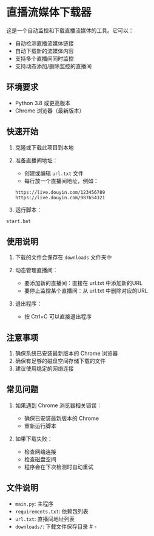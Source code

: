 # 直播流媒体下载器

这是一个自动监控和下载直播流媒体的工具。它可以：
- 自动检测直播流媒体链接
- 自动下载新的流媒体内容
- 支持多个直播间同时监控
- 支持动态添加/删除监控的直播间

## 环境要求

- Python 3.8 或更高版本
- Chrome 浏览器（最新版本）

## 快速开始

1. 克隆或下载此项目到本地

2. 准备直播间地址：
   - 创建或编辑 `url.txt` 文件
   - 每行放一个直播间地址，例如：
   ```
   https://live.douyin.com/123456789
   https://live.douyin.com/987654321
   ```

3. 运行脚本：
```bash
start.bat
```

## 使用说明

1. 下载的文件会保存在 `downloads` 文件夹中

2. 动态管理直播间：
   - 要添加新的直播间：直接在 url.txt 中添加新的URL
   - 要停止监控某个直播间：从 url.txt 中删除对应的URL

3. 退出程序：
   - 按 Ctrl+C 可以直接退出程序

## 注意事项

1. 确保系统已安装最新版本的 Chrome 浏览器
2. 确保有足够的磁盘空间存储下载的文件
3. 建议使用稳定的网络连接

## 常见问题

1. 如果遇到 Chrome 浏览器相关错误：
   - 确保已安装最新版本的 Chrome
   - 重新运行脚本

2. 如果下载失败：
   - 检查网络连接
   - 检查磁盘空间
   - 程序会在下次检测时自动重试

## 文件说明

- `main.py`: 主程序
- `requirements.txt`: 依赖包列表
- `url.txt`: 直播间地址列表
- `downloads/`: 下载文件保存目录 #   - 
 
 
